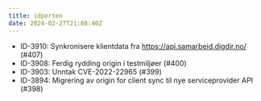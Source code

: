 ```yaml
---
title: idporten
date: 2024-02-27T21:08:40Z
---
```


- ID-3910: Synkronisere klientdata fra https://api.samarbeid.digdir.no/  (#407)
- ID-3908: Ferdig rydding origin i testmiljøer (#400)
- ID-3903: Unntak CVE-2022-22965 (#399)
- ID-3894: Migrering av origin for client sync til nye serviceprovider API (#398)

